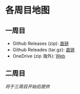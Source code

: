 # 各周目地图

## 一周目
* Github Releases (zip): [直链](https://github.com/PoiCraft/poicraft_1st/archive/final.zip)
* Github Releades (tar.gz): [直链](https://github.com/PoiCraft/poicraft_1st/archive/final.tar.gz)
* OneDrive (zip 海外): [Web](https://poicraft-my.sharepoint.com/:u:/g/personal/renew_poicraft_onmicrosoft_com/EUc1Ismi9RlBjZ8G4KZSYPkBFPcVnPuPo0ZKLWT5AqSjBQ?e=Z2W30I)

## 二周目

*将于三周目开始后提供*
